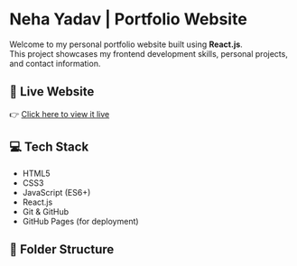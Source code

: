 # Neha Yadav | Portfolio Website

Welcome to my personal portfolio website built using **React.js**.  
This project showcases my frontend development skills, personal projects, and contact information.

## 🚀 Live Website

👉 [Click here to view it live](https://yahoowecanwork2.github.io/-neha-portfolio)

## 💻 Tech Stack

- HTML5
- CSS3
- JavaScript (ES6+)
- React.js
- Git & GitHub
- GitHub Pages (for deployment)

## 📂 Folder Structure


